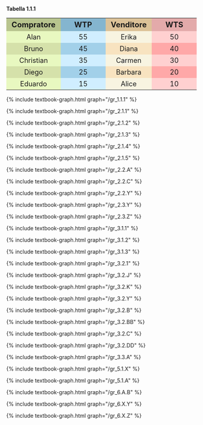 




<a id="tab_1.1.1"><strong>Tabella 1.1.1</strong></a>
<!---light blue = #d0eeff --->
<!---darker blue = #a2d0e9 --->
<!---light red = #ffa8a8 --->
<!---darker red = #ffd0d0 --->
<!---buyer darker color = #d5e1aa --->
<!---buyer light color = #e8f8c0 --->
<!---seller darker color = #f8e3c0 --->
<!---seller light color = #f8f4e1 --->
<style>
  .alf th,
  .alf td { padding: 5px; text-align: center; font-size: 18px;}
  .alf th { padding: 5px;  font-size: 20px; }
  .alf th:nth-child(1){ background-color: #B8C48E; }
  .alf th:nth-child(2){ background-color: #84B5CF; }
  .alf th:nth-child(3){ background-color: #DCC298; }
  .alf th:nth-child(4){ background-color: #e3aaaa; }

  .alf tr:nth-child(2n+1) td:nth-child(1){background: #d5e1aa;} 
  .alf tr:nth-child(2n+2) td:nth-child(1){background: #e8f8c0;} 

  .alf tr:nth-child(2n+1) td:nth-child(3){background: #f8e3c0;} 
  .alf tr:nth-child(2n+2) td:nth-child(3){background: #f8f4e1;} 

  .alf tr:nth-child(2n+1) td:nth-child(2){background: #a2d0e9;} 
  .alf tr:nth-child(2n+2) td:nth-child(2){background: #d0eeff;} 

  .alf tr:nth-child(2n+1) td:nth-child(4){background: #ffa8a8;} 
  .alf tr:nth-child(2n+2) td:nth-child(4){background: #ffd0d0;} 

</style>
  <table class="alf">
    <tr>
      <th style="width:20%"> Compratore </th>
      <th style="width:20%"> WTP </th>
      <th style="width:20%"> Venditore </th>
      <th style="width:20%"> WTS </th>
    </tr>
    <tr> <td>Alan</td> <td>55</td> <td>Erika</td> <td>	50</td> </tr>
    <tr> <td>Bruno</td> <td>45</td> <td>Diana</td> <td>40</td> </tr>
    <tr> <td>Christian</td> <td>35</td> <td>Carmen</td> <td>30</td> </tr>
    <tr> <td>Diego</td> <td>25</td> <td>Barbara</td> <td>20</td> </tr>
    <tr> <td>Eduardo</td> <td>15</td> <td>Alice</td> <td>10</td> </tr>
  </table>



<p></p>


{% include textbook-graph.html graph="/gr_1.1.1" %}

{% include textbook-graph.html graph="/gr_2.1.1" %}

{% include textbook-graph.html graph="/gr_2.1.2" %}

{% include textbook-graph.html graph="/gr_2.1.3" %}

{% include textbook-graph.html graph="/gr_2.1.4" %}

{% include textbook-graph.html graph="/gr_2.1.5" %}


{% include textbook-graph.html graph="/gr_2.2.A" %}

{% include textbook-graph.html graph="/gr_2.2.C" %}

{% include textbook-graph.html graph="/gr_2.2.Y" %}

{% include textbook-graph.html graph="/gr_2.3.Y" %}

{% include textbook-graph.html graph="/gr_2.3.Z" %}

{% include textbook-graph.html graph="/gr_3.1.1" %}

{% include textbook-graph.html graph="/gr_3.1.2" %}

{% include textbook-graph.html graph="/gr_3.1.3" %}



{% include textbook-graph.html graph="/gr_3.2.1" %}

{% include textbook-graph.html graph="/gr_3.2.J" %}

{% include textbook-graph.html graph="/gr_3.2.K" %}

{% include textbook-graph.html graph="/gr_3.2.Y" %}

{% include textbook-graph.html graph="/gr_3.2.B" %}

{% include textbook-graph.html graph="/gr_3.2.BB" %}

{% include textbook-graph.html graph="/gr_3.2.C" %}

{% include textbook-graph.html graph="/gr_3.2.DD" %}

{% include textbook-graph.html graph="/gr_3.3.A" %}

{% include textbook-graph.html graph="/gr_5.1.X" %}

{% include textbook-graph.html graph="/gr_5.1.A" %}






{% include textbook-graph.html graph="/gr_6.A.B" %}

{% include textbook-graph.html graph="/gr_6.X.Y" %}

{% include textbook-graph.html graph="/gr_6.X.Z" %}
